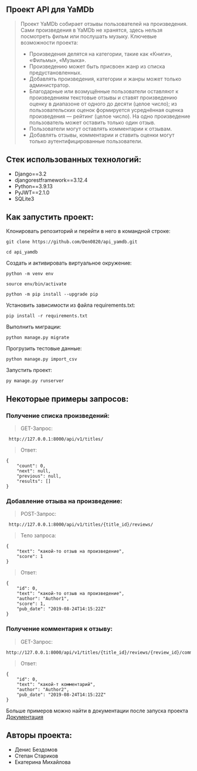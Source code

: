 ## Проект API для YaMDb

> Проект YaMDb собирает отзывы пользователей на произведения. Сами произведения в YaMDb не хранятся, здесь нельзя посмотреть фильм или послушать музыку.
> Ключевые возможности проекта:
> * Произведения делятся на категории, такие как «Книги», «Фильмы», «Музыка». 
> * Произведению может быть присвоен жанр из списка предустановленных.
> * Добавлять произведения, категории и жанры может только администратор.
> * Благодарные или возмущённые пользователи оставляют к произведениям текстовые отзывы и ставят произведению оценку в диапазоне от одного до десяти (целое число); из пользовательских оценок формируется усреднённая оценка произведения — рейтинг (целое число). На одно произведение пользователь может оставить только один отзыв.
> * Пользователи могут оставлять комментарии к отзывам.
> * Добавлять отзывы, комментарии и ставить оценки могут только аутентифицированные пользователи.

## Стек использованных технологий:
* Django==3.2
* djangorestframework==3.12.4
* Python==3.9.13
* PyJWT==2.1.0
* SQLite3

## Как запустить проект:

Клонировать репозиторий и перейти в него в командной строке:

```
git clone https://github.com/Den0820/api_yamdb.git
```

```
cd api_yamdb
```

Cоздать и активировать виртуальное окружение:

```
python -m venv env
```

```
source env/bin/activate
```

```
python -m pip install --upgrade pip
```

Установить зависимости из файла requirements.txt:

```
pip install -r requirements.txt
```

Выполнить миграции:

```
python manage.py migrate
```

Прогрузить тестовые данные:
```
python manage.py import_csv
```

Запустить проект:
```
py manage.py runserver
```

## Некоторые примеры запросов:

### Получение списка произведений:
> GET-Запрос:
```
 http://127.0.0.1:8000/api/v1/titles/
```
> Ответ:
```
{
    "count": 0,
    "next": null,
    "previous": null,
    "results": []
}
```
### Добавление отзыва на произведение:
> POST-Запрос:
```
 http://127.0.0.1:8000/api/v1/titles/{title_id}/reviews/
```
> Тело запроса:
```
{
    "text": "какой-то отзыв на произведение",
    "score": 1
}
```

> Ответ:
```
{
    "id": 0,
    "text": "какой-то отзыв на произведение",
    "author": "Author1",
    "score": 1,
    "pub_date": "2019-08-24T14:15:22Z"
}
```

### Получение комментария к отзыву:
> GET-Запрос:
```
http://127.0.0.1:8000/api/v1/titles/{title_id}/reviews/{review_id}/comments/{comment_id}/
```

> Ответ:
```
{
    "id": 0,
    "text": "какой-т комментарий",
    "author": "Author2",
    "pub_date": "2019-08-24T14:15:22Z"
}
```

Больше примеров можно найти в документации после запуска проекта
[Документация](http://127.0.0.1:8000/redoc/)

## Авторы проекта: 
* Денис Бездомов
* Степан Стариков
* Екатерина Михайлова
